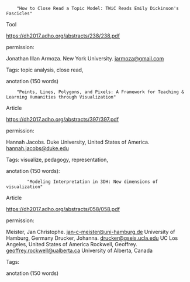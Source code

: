 		"How to Close Read a Topic Model: TWiC Reads Emily Dickinson's Fascicles"

Tool

https://dh2017.adho.org/abstracts/238/238.pdf

permission:

Jonathan Illan Armoza. New York University. jarmoza@gmail.com

Tags: topic analysis, close read,

anotation (150 words)

	
		"Points, Lines, Polygons, and Pixels: A Framework for Teaching & Learning Humanities through Visualization"
 
Article

https://dh2017.adho.org/abstracts/397/397.pdf

permission:

Hannah Jacobs. Duke University, United States of America. hannah.jacobs@duke.edu

Tags: visualize, pedagogy, representation,

anotation (150 words):
				
			
			"Modeling Interpretation in 3DH: New dimensions of visualization"

Article

https://dh2017.adho.org/abstracts/058/058.pdf

permission:

Meister, Jan Christophe. jan-c-meister@uni-hamburg.de University of Hamburg, Germany
Drucker, Johanna. drucker@gseis.ucla.edu UC Los Angeles, United States of America
Rockwell, Geoffrey. geoffrey.rockwell@ualberta.ca University of Alberta, Canada

Tags: 

anotation (150 words)
      
      
      
			
